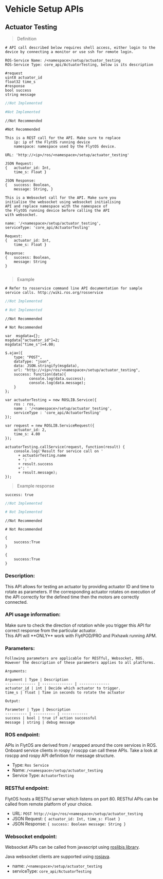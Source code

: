 # Vehicle Setup APIs
## Actuator Testing

> Definition

```shell
# API call described below requires shell access, either login to the device by connecting a monitor or use ssh for remote login.

ROS-Service Name: /<namespace>/setup/actuator_testing
ROS-Service Type: core_api/ActuatorTesting, below is its description

#request
uint8 actuator_id
float32 time_s
#response
bool success
string message
```

```cpp
//Not Implemented
```

```python
#Not Implemented
```

```cpp--ros
//Not Recommended
```

```python--ros
#Not Recommended
```

```javascript--REST
This is a REST call for the API. Make sure to replace 
    ip: ip of the FlytOS running device
    namespace: namespace used by the FlytOS device.

URL: 'http://<ip>/ros/<namespace>/setup/actuator_testing'

JSON Request:
{   actuator_id: Int,
    time_s: Float }

JSON Response:
{   success: Boolean,
    message: String, }

```

```javascript--Websocket
This is a Websocket call for the API. Make sure you 
initialise the websocket using websocket initialising 
API and replace namespace with the namespace of 
the FlytOS running device before calling the API 
with websocket.

name: '/<namespace>/setup/actuator_testing',
serviceType: 'core_api/ActuatorTesting'

Request:
{   actuator_id: Int,
    time_s: Float }

Response:
{   success: Boolean,
    message: String
}


```

> Example

```shell
# Refer to rosservice command line API documentation for sample service calls. http://wiki.ros.org/rosservice
```

```cpp
//Not Implemented
```

```python
# Not Implemented
```

```cpp--ros
//Not Recommended
```

```python--ros
# Not Recommended
```

```javascript--REST
var  msgdata={};
msgdata["actuator_id"]=2;
msgdata["time_s"]=4.00;

$.ajax({
    type: "POST",
    dataType: "json",
    data: JSON.stringify(msgdata),
    url: "http://<ip>/ros/<namespace>/setup/actuator_testing",  
    success: function(data){
           console.log(data.success);
           console.log(data.message);
    }
};

```

```javascript--Websocket
var actuatorTesting = new ROSLIB.Service({
    ros : ros,
    name : '/<namespace>/setup/actuator_testing',
    serviceType : 'core_api/ActuatorTesting'
});

var request = new ROSLIB.ServiceRequest({
    actuator_id: 2,
    time_s: 4.00
});

actuatorTesting.callService(request, function(result) {
    console.log('Result for service call on '
      + actuatorTesting.name
      + ': '
      + result.success
      +': '
      + result.message);
});
```

> Example response

```shell
success: true
```

```cpp
//Not Implemented
```

```python
# Not Implemented
```

```cpp--ros
//Not Recommended
```

```python--ros
# Not Recommended
```

```javascript--REST
{
    success:True
}
```

```javascript--Websocket
{
    success:True
}
```

### Description:

This API allows for testing an actuator by providing actuator ID and time to rotate as parameters. If the corresponding actuator rotates on execution of the API correctly for the defined time then the motors are correctly connected.

### API usage information:

<aside class="notice">
    Make sure to check the direction of rotation while you trigger this API for correct response from the particular actuator.
</aside>

<aside class="warning">
    This API will **ONLY** work with FlytPOD/PRO and Pixhawk running APM.
</aside>

### Parameters:
    
    Following parameters are applicable for RESTful, Websocket, ROS. However the description of these parameters applies to all platforms. 
    
    Arguments:
    
    Argument | Type | Description
    -------------- | -------------- | --------------
    actuator_id | int | Decide which actuator to trigger.
    time_s | float | Time in seconds to rotate the actuator
    
    Output:
    
    Parameter | Type | Description
    ---------- | ---------- | ------------
    success | bool | true if action successful
    message | string | debug message

### ROS endpoint:

APIs in FlytOS are derived from / wrapped around the core services in ROS. Onboard service clients in rospy / roscpp can call these APIs. Take a look at roscpp and rospy API definition for message structure. 

* Type: `Ros Service`
* Name: `/<namespace>/setup/actuator_testing`
* Service Type: `ActuatorTesting`

### RESTful endpoint:

FlytOS hosts a RESTful server which listens on port 80. RESTful APIs can be called from remote platform of your choice.

* URL: `POST http://<ip>/ros/<namespace>/setup/actuator_testing`
* JSON Request:
`{
    actuator_id: Int,
    time_s: Float
}`
* JSON Response:
`{
    success: Boolean
    message: String
}`

### Websocket endpoint:

Websocket APIs can be called from javascript using [roslibjs library](https://github.com/RobotWebTools/roslibjs).

Java websocket clients are supported using [rosjava](http://wiki.ros.org/rosjava).

* name: `/<namespace>/setup/actuator_testing`
* serviceType: `core_api/ActuatorTesting`